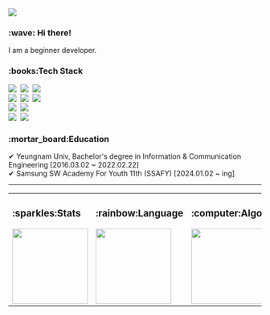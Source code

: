<div class="header-image">
  <img src="https://capsule-render.vercel.app/api?type=waving&color=gradient&height=250&section=header&text=Hajae's Github:blush:&fontAlignY=40&fontSize=45&fontColor=ffffff" />
</div>

<h3>:wave: Hi there!</h3>
I am a beginner developer.

<h3>:books:Tech Stack</h3>

<p>
  <img src="https://img.shields.io/badge/Java-007396?style=flat-square&logo=Java&logoColor=white"/></a>&nbsp
  <img src="https://img.shields.io/badge/Python-3766AB?style=flat-square&logo=Python&logoColor=white"/></a>&nbsp 
  <img src="https://img.shields.io/badge/Javascript-ffb13b?style=flat-square&logo=javascript&logoColor=white"/></a>&nbsp 
  <br>
  <img src="https://img.shields.io/badge/Spring-6DB33F?style=flat-square&logo=Spring&logoColor=white"/></a>&nbsp
  <img src="https://img.shields.io/badge/SpringBoot-6DB33F?style=flat-square&logo=SpringBoot&logoColor=white"/></a>&nbsp 
  <img src="https://img.shields.io/badge/Node.js-339933?style=flat-square&logo=Node.js&logoColor=white"/></a>&nbsp
  <br>
  <img src="https://img.shields.io/badge/Oracle-F80000?style=flat-square&logo=Oracle&logoColor=white"/></a>&nbsp
  <img src="https://img.shields.io/badge/Mysql-E6B91E?style=flat-square&logo=MySql&logoColor=white"/></a>&nbsp
  <br>
  <img src="https://img.shields.io/badge/AWS-232F3E?style=flat-square&logo=AmazonAWS&logoColor=white"/></a>&nbsp 
  <img src="https://img.shields.io/badge/GoogleCloud-4285F4?style=flat-square&logo=GoogleCloud&logoColor=white"/></a>&nbsp 
</p>

<h3>:mortar_board:Education</h3>
✔ Yeungnam Univ, Bachelor's degree in Information & Communication Engineering [2016.03.02 ~ 2022.02.22] <br>
✔ Samsung SW Academy For Youth 11th (SSAFY) [2024.01.02 ~ ing]
<hr>

<table>
  <tr>
    <td>
      <h3>:sparkles:Stats</h3>
      <img src="https://github-readme-stats.vercel.app/api?username=hhajae&theme=transparent&show_icons=true" height="150"/>
    </td>
    <td>
      <h3>:rainbow:Language</h3>
      <img src="https://github-readme-stats.vercel.app/api/top-langs/?username=hhajae&layout=compact&theme=transparent" height="150"/>
    </td>
    <td>
      <h3>:computer:Algorithm</h3>
      <img src="http://mazassumnida.wtf/api/v2/generate_badge?boj=hajae" height="150">
    </td>
  </tr>
</table>



<!--
**yuseung0429/yuseung0429** is a :sparkles: _special_ :sparkles: repository because its `README.md` (this file) appears on your GitHub profile.

Here are some ideas to get you started:

- :telescope: I’m currently working on ...
- :seedling: I’m currently learning ...
- :dancers: I’m looking to collaborate on ...
- :thinking_face: I’m looking for help with ...
- :speech_balloon: Ask me about ...
- :mailbox: How to reach me: ...
- :smile: Pronouns: ...
- :zap: Fun fact: ...
-->
